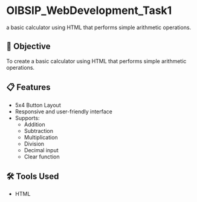 # OIBSIP_WebDevelopment_Task1
a basic calculator using HTML that performs simple arithmetic operations.
## 🧠 Objective
To create a basic calculator using HTML that performs simple arithmetic operations.

## 📋 Features
- 5x4 Button Layout
- Responsive and user-friendly interface
- Supports:
  - Addition
  - Subtraction
  - Multiplication
  - Division
  - Decimal input
  - Clear function

## 🛠️ Tools Used
- HTML
